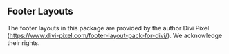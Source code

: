 ## Footer Layouts

The footer layouts in this package are provided by the author Divi Pixel (https://www.divi-pixel.com/footer-layout-pack-for-divi/). We acknowledge their rights.